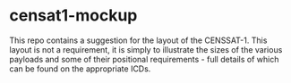 # censat1-mockup
This repo contains a suggestion for the layout of the CENSSAT-1. This layout is not a requirement, it is simply to illustrate the sizes of the various payloads and some of their positional requirements - full details of which can be found on the appropriate ICDs. 
